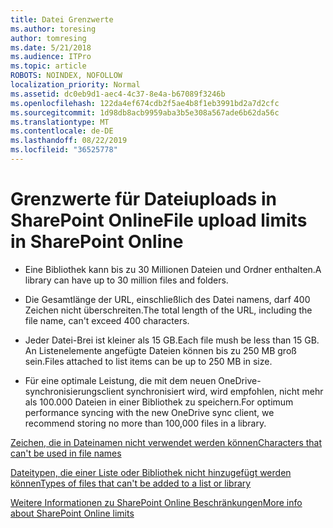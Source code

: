 ```yaml
---
title: Datei Grenzwerte
ms.author: toresing
author: tomresing
ms.date: 5/21/2018
ms.audience: ITPro
ms.topic: article
ROBOTS: NOINDEX, NOFOLLOW
localization_priority: Normal
ms.assetid: dc0eb9d1-aec4-4c37-8e4a-b67089f3246b
ms.openlocfilehash: 122da4ef674cdb2f5ae4b8f1eb3991bd2a7d2cfc
ms.sourcegitcommit: 1d98db8acb9959aba3b5e308a567ade6b62da56c
ms.translationtype: MT
ms.contentlocale: de-DE
ms.lasthandoff: 08/22/2019
ms.locfileid: "36525778"
---
```

# <a name="file-upload-limits-in-sharepoint-online"></a><span data-ttu-id="93e10-102">Grenzwerte für Dateiuploads in SharePoint Online</span><span class="sxs-lookup"><span data-stu-id="93e10-102">File upload limits in SharePoint Online</span></span>

- <span data-ttu-id="93e10-103">Eine Bibliothek kann bis zu 30 Millionen Dateien und Ordner enthalten.</span><span class="sxs-lookup"><span data-stu-id="93e10-103">A library can have up to 30 million files and folders.</span></span>
    
- <span data-ttu-id="93e10-104">Die Gesamtlänge der URL, einschließlich des Datei namens, darf 400 Zeichen nicht überschreiten.</span><span class="sxs-lookup"><span data-stu-id="93e10-104">The total length of the URL, including the file name, can't exceed 400 characters.</span></span>
    
- <span data-ttu-id="93e10-105">Jeder Datei-Brei ist kleiner als 15 GB.</span><span class="sxs-lookup"><span data-stu-id="93e10-105">Each file mush be less than 15 GB.</span></span> <span data-ttu-id="93e10-106">An Listenelemente angefügte Dateien können bis zu 250 MB groß sein.</span><span class="sxs-lookup"><span data-stu-id="93e10-106">Files attached to list items can be up to 250 MB in size.</span></span>
    
- <span data-ttu-id="93e10-107">Für eine optimale Leistung, die mit dem neuen OneDrive-synchronisierungsclient synchronisiert wird, wird empfohlen, nicht mehr als 100.000 Dateien in einer Bibliothek zu speichern.</span><span class="sxs-lookup"><span data-stu-id="93e10-107">For optimum performance syncing with the new OneDrive sync client, we recommend storing no more than 100,000 files in a library.</span></span> 
    
[<span data-ttu-id="93e10-108">Zeichen, die in Dateinamen nicht verwendet werden können</span><span class="sxs-lookup"><span data-stu-id="93e10-108">Characters that can't be used in file names</span></span>](https://go.microsoft.com/fwlink/?linkid=866430)
  
[<span data-ttu-id="93e10-109">Dateitypen, die einer Liste oder Bibliothek nicht hinzugefügt werden können</span><span class="sxs-lookup"><span data-stu-id="93e10-109">Types of files that can't be added to a list or library</span></span>](https://go.microsoft.com/fwlink/?linkid=273757)
  
[<span data-ttu-id="93e10-110">Weitere Informationen zu SharePoint Online Beschränkungen</span><span class="sxs-lookup"><span data-stu-id="93e10-110">More info about SharePoint Online limits</span></span>](https://go.microsoft.com/fwlink/?linkid=271273)
  

